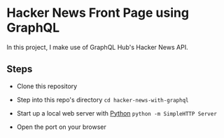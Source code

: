 # Hacker News Front Page using GraphQL

In this project, I make use of GraphQL Hub's Hacker News API.

## Steps
-  Clone this repository

-  Step into this repo's directory
    `cd hacker-news-with-graphql`

- Start up a local web server with [Python](https://www.python.org/)
    `python -m SimpleHTTP Server`

- Open the port on your browser
